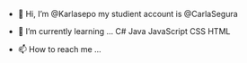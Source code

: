 - 👋 Hi, I’m @Karlasepo my studient account is @CarlaSegura

- 🌱 I’m currently learning …
        C#
        Java
        JavaScript
        CSS
        HTML
  
- 📫 How to reach me …
        



<!---
Karlasepo/Karlasepo is a ✨ special ✨ repository because its `README.md` (this file) appears on your GitHub profile.
You can click the Preview link to take a look at your changes.
--->
